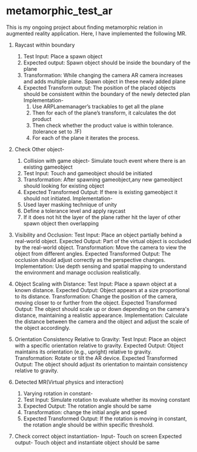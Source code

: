 # metamorphic_test_ar
This is my ongoing project about finding metamorphic relation in augmented reality application. 
Here, I have implemented the following MR.
1. Raycast within boundary
     1. Test Input: Place a spawn object
     2. Expected output: Spawn object should be inside the boundary of the plane
     3. Transformation: While changing the camera AR camera increases and adds multiple plane. Spawn object in these newly added plane
     4. Expected Transform output: The position of the placed objects should be consistent within the boundary of the newly detected plan
        Implementation-
          1. Use ARPLanemanager’s trackables to get all the plane
          2. Then for each of the plane’s transform, it calculates the dot product
          3. Then check whether the product value is within tolerance.(tolerance set to .1F)
          4. For each of the plane it iterates the process.

2. Check Other object-
    1. Collision with game object- Simulate touch event where there is an existing gameobject
    2. Test Input: Touch and gameobject should be initiated
    3. Transformation: After spawning gameobject,any new gameobject should looking for existing object
    4. Expected Transformed Output: If there is existing gameobject it should not initiated.
   Implementation-
    1. Used layer masking technique of unity
    2. Define a tolerance level and apply raycast
    3. If it does not hit the layer of the plane rather hit the layer of other spawn object then overlapping


3. Visibility and Occlusion:
     Test Input: Place an object partially behind a real-world object.
     Expected Output: Part of the virtual object is occluded by the real-world object.
     Transformation: Move the camera to view the object from different angles.
     Expected Transformed Output: The occlusion should adjust correctly as the perspective changes.
     Implementation: Use depth sensing and spatial mapping to understand the environment and manage occlusion realistically.

4. Object Scaling with Distance:
     Test Input: Place a spawn object at a known distance.
     Expected Output: Object appears at a size proportional to its distance.
     Transformation: Change the position of the camera, moving closer to or further from the object.
     Expected Transformed Output: The object should scale up or down depending on the camera's distance, maintaining a realistic appearance.
     Implementation: Calculate the distance between the camera and the object and adjust the scale of the object accordingly.

5. Orientation Consistency Relative to Gravity:
     Test Input: Place an object with a specific orientation relative to gravity.
     Expected Output: Object maintains its orientation (e.g., upright) relative to gravity.
     Transformation: Rotate or tilt the AR device.
     Expected Transformed Output: The object should adjust its orientation to maintain consistency relative to gravity.

6. Detected MR(Virtual physics and interaction)
   1. Varying rotation in constant-
   2. Test Input: Simulate rotation to evaluate whether its moving constant
   3. Expected Output: The rotation angle should be same
   4. Transformation: change the initial angle and speed
   5. Expected Transformed Output: If the rotation is moving in constant, the rotation angle should be within specific threshold.
7. Check correct object instantiation-
   Input- Touch on screen
   Expected output- Touch object and instantiate object should be same


